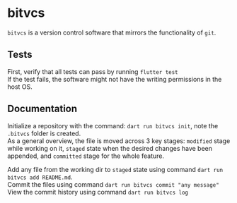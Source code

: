 # bitvcs
`bitvcs` is a version control software that mirrors the functionality of `git`.

## Tests
First, verify that all tests can pass by running `flutter test`<br/>
If the test fails, the software might not have the writing permissions in the host OS.


## Documentation
Initialize a repository with the command: `dart run bitvcs init`, note the `.bitvcs` folder is created.<br/>
As a general overview, the file is moved across 3 key stages: `modified` stage while working on it, `staged` state when the desired changes have been appended, and `committed` stage for the whole feature.<br/>

Add any file from the working dir to `staged` state using command `dart run bitvcs add README.md`.<br/>
Commit the files using command `dart run bitvcs commit "any message"`<br/>
View the commit history using command `dart run bitvcs log`<br/>


